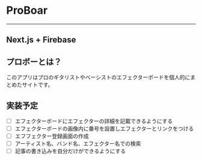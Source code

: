 # ProBoar

---
Next.js + Firebase
---

## プロボーとは？
このアプリはプロのギタリストやベーシストのエフェクターボードを個人的にまとめたサイトです。

## 実装予定
- [ ] エフェクターボードにエフェクターの詳細を記載できるようにする
- [ ] エフェクターボードの画像内に番号を設置しエフェクターとリンクをつける
- [ ] エフフェクター登録画面の作成
- [ ] アーティスト名、バンド名、エフェクター名での検索
- [ ] 記事の書き込みを自分だけができるようにする
